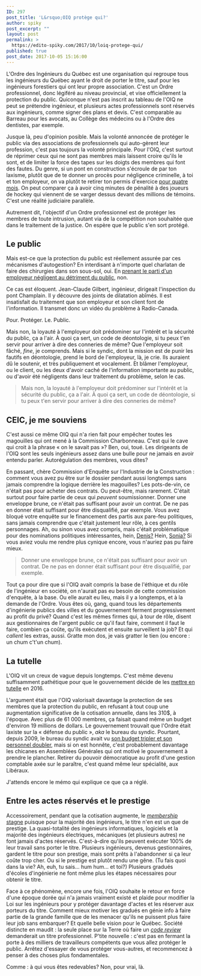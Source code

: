 ```yaml
---
ID: 297
post_title: 'L&rsquo;OIQ protège qui?'
author: spiky
post_excerpt: ""
layout: post
permalink: >
  https://edito-spiky.com/2017/10/loiq-protege-qui/
published: true
post_date: 2017-10-05 15:16:00
---
```

L'Ordre des Ingénieurs du Québec est une organisation qui regroupe tous les ingénieurs du Québec ayant le droit de porter le titre, sauf pour les ingénieurs forestiers qui ont leur propre association.  C'est un Ordre professionnel, donc légiféré au niveau provincial, et vise officiellement la protection du public.  Quiconque n'est pas inscrit au tableau de l'OIQ ne peut se prétendre ingénieur, et plusieurs actes professionnels sont réservés aux ingénieurs, comme signer des plans et devis.  C'est comparable au Barreau pour les avocats, au Collège des médecins ou à l'Ordre des dentistes, par exemple.

Jusque là, peu d'opinion posible.  Mais la volonté annoncée de protéger le public via des associations de professionnels qui auto-gèrent leur profession, c'est pas toujours la volonté principale.  Pour l'OIQ, c'est surtout de réprimer ceux qui ne sont pas membres mais laissent croire qu'ils le sont, et de limiter la force des tapes sur les doigts des membres qui font des fautes.  Du genre, si un pont en construction s'écroule de par ton laxisme, plutôt que de te donner un procès pour négligence criminelle, à toi et ton employeur, on va plutôt te retirer ton permis d'exercice [pour quatre mois](http://gpp.oiq.qc.ca/4_Le_dossier_du_Viaduc_du_Souvenir....pdf).  On peut comparer ça à avoir cinq minutes de pénalité à des joueurs de hockey qui viennent de se varger dessus devant des millions de témoins.  C'est une réalité judiciaire parallèle.

Autrement dit, l'objectif d'un Ordre professionnel est de protéger les membres de toute intrusion, autant via de la compétition non souhaitée que dans le traitement de la justice.  On espère que le public s'en sort protégé.

## Le public

Mais est-ce que la protection du public est réellement assurée par ces mécanismes d'autogestion?  En interdisant à n'importe quel charlatan de faire des chirurgies dans son sous-sol, oui.  En [prenant le parti d'un employeur négligent au détriment du public](http://www.lapresse.ca/actualites/montreal/201709/01/01-5129596-pont-champlain-un-ingenieur-sanctionne-pour-avoir-divulgue-un-probleme.php), non.

Ce cas est éloquent.  Jean-Claude Gilbert, ingénieur, dirigeait l'inspection du pont Champlain.  Il y découvre des joints de dilatation abîmés.  Il est insatisfait du traitement que son employeur et son client font de l'information.  Il transmet donc un vidéo du problème à Radio-Canada.

Pour. Protéger. Le. Public.

Mais non, la loyauté à l'employeur doit prédominer sur l'intérêt et la sécurité du public, ça a l'air.  À quoi ça sert, un code de déontologie, si tu peux t'en servir pour arriver à dire des conneries de même?  Que l'employeur soit fâché, _fine_, je comprends. Mais si le syndic, dont la mission est de punir les fautifs en déontologie, prend le bord de l'employeur, là, je crie.  Ils auraient dû le soutenir, et très publiquement et vocalement.  Et blâmer l'employeur, ou le client, ou les deux d'avoir caché de l'information importante au public, ou d'avoir été négligents dans leur traitement du problème, selon le cas.

> Mais non, la loyauté à l'employeur doit prédominer sur l'intérêt et la sécurité du public, ça a l'air.  À quoi ça sert, un code de déontologie, si tu peux t'en servir pour arriver à dire des conneries de même?

## CEIC, je me souviens

C'est aussi ce même OIQ qui n'a rien fait pour empêcher toutes les magouilles qui ont mené à la Commission Charbonneau.  C'est qui le cave qui croit à la phrase « on le savait pas »?  Ben, oui, toué.  Les dirigeants de l'OIQ sont les seuls ingénieurs assez dans une bulle pour ne jamais en avoir entendu parler.  Autorégulation des membres, vous dites?

En passant, chère Commission d'Enquête sur l'Industrie de la Construction : comment vous avez pu être sur le dossier pendant aussi longtemps sans jamais comprendre la logique derrière les magouilles?  Les pots-de-vin, ce n'était pas pour acheter des contrats.  Ou peut-être, mais rarement.  C'était surtout pour faire partie de ceux qui _peuvent_ soumissionner.  Donner une enveloppe brune, ce n'était pas suffisant pour avoir un contrat.  De ne pas en donner était suffisant pour être disqualifié, par exemple.  Vous avez bloqué votre enquête sur le financement des partis aux pare-feu politiques, sans jamais comprendre que c'était justement leur rôle, à ces gentils personnages.  Ah, ou sinon vous avez compris, mais c'était problématique pour des nominations politiques intéressantes, hein, [Denis?](http://www.ledevoir.com/politique/montreal/399768/montr%C3%A9al-l-inspecteur-general-devra-etre-membre-du-barreau-depuis-10-ans)  Hein, [Sonia?](http://beta.radio-canada.ca/nouvelle/1018105/sonia-lebel-a-la-caq-pour-defendre-lheritage-de-la-commission-charbonneau)  Si vous aviez voulu me rendre plus cynique encore, vous n'auriez pas pu faire mieux.

> Donner une enveloppe brune, ce n'était pas suffisant pour avoir un contrat.  De ne pas en donner était suffisant pour être disqualifié, par exemple.

Tout ça pour dire que si l'OIQ avait compris la base de l'éthique et du rôle de l'ingénieur en société, on n'aurait pas eu besoin de cette commission d'enquête, à la base.  Ou elle aurait eu lieu, mais il y a longtemps, et à la demande de l'Ordre.  Vous êtes où, gang, quand tous les départements d'ingénierie publics des villes et du gouvernement ferment progressivement au profit du privé?  Quand c'est les mêmes firmes qui, à tour de rôle, disent aux gestionnaires de l'argent public ce qu'il faut faire, comment il faut le faire, combien ça coûte, qu'ils exécutent et ensuite surveillent la job?  Et qui _callent_ les extras, aussi.  Gratte mon dos, je vais gratter le tien (ou encore : un chum c't'un chum).

## La tutelle

L'OIQ vit un creux de vague depuis longtemps.  C'est même devenu suffisamment pathétique pour que le gouvernement décide de les [mettre en tutelle](http://beta.radio-canada.ca/nouvelle/791386/vallee-tutelle-ordre-ingenieurs-quebec) en 2016.

L'argument était que l'OIQ valorisait davantage la protection de ses membres que la protection du public, en refusant à tout coup une augmentation significative de la cotisation annuelle, dans les 310$, à l'époque.  Avec plus de 61 000 membres, ça faisait quand même un budget d'environ 19 millions de dollars.  Le gouvernement trouvait que l'Ordre était laxiste sur la « défense du public », _aka_ le bureau du syndic.  Pourtant, depuis 2009, le bureau du syndic avait vu [son budget tripler et son personnel doubler](http://www.lapresse.ca/debats/editoriaux/ariane-krol/201607/14/01-5001028-tutelle-de-lordre-des-ingenieurs-vaste-chantier.php), mais si on est honnête, c'est probablement davantage les chicanes en Assemblées Générales qui ont motivé le gouvernement à prendre le plancher.  Retirer du pouvoir démocratique au profit d'une gestion comptable axée sur le paraître, c'est quand même leur spécialité, aux Libéraux.

J'attends encore le mémo qui explique ce que ça a réglé.

## Entre les actes réservés et le prestige

Accessoirement, pendant que la cotisation augmente, le [_membership_ stagne](https://www.oiq.qc.ca/fr/performances/membership/evolution-membre/Pages/default.aspx) puisque pour la majorité des ingénieurs, le titre n'en est un que de prestige.  La quasi-totalité des ingénieurs informatiques, logiciels et la majorité des ingénieurs électriques, mécaniques (et plusieurs autres) ne font jamais d'actes réservés.  C'est-à-dire qu'ils peuvent exécuter 100% de leur travail sans porter le titre.  Plusieurs ingénieurs, devenus gestionnaires, gardent le titre pour son prestige, mais sont prêts à l'abandonner si ça leur coûte trop cher.  Ou si le prestige est plutôt rendu une gêne.  (Tu fais quoi dans la vie? Ah, euh, tu sais… hum hum… et toi?)  Plusieurs gradués d'écoles d'ingénierie ne font même plus les étapes nécessaires pour obtenir le titre.

Face à ce phénomène, encore une fois, l'OIQ souhaite le retour en force d'une époque dorée qui n'a jamais vraiment existé et plaide pour modifier la Loi sur les ingénieurs pour y protéger davantage d'actes et les réserver aux porteurs du titre.  Comment mieux motiver les gradués en génie info à faire partie de la grande famille que de les menacer qu'ils ne puissent plus faire leur job sans embarquer?  Et quelle belle vision pour le Québec.  Société distincte en maudit : la seule place sur la Terre où faire un [_code review_](https://fr.wikipedia.org/wiki/Revue_de_code) demanderait un titre professionnel.  P'tite nouvelle : c'est pas en fermant la porte à des milliers de travailleurs compétents que vous allez protéger le public.  Arrêtez d'essayer de vous protéger vous-autres, et recommencez à penser à des choses plus fondamentales.

Comme : à qui vous êtes redevables?  Non, pour vrai, là.